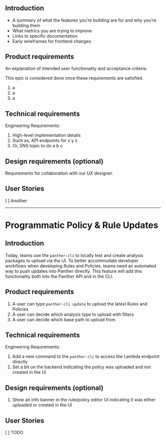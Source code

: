 # <Epic Title>

## Introduction

- A summary of what the features you’re building are for and why you’re building them
- What metrics you are trying to improve
- Links to specific documentation
- Early wireframes for frontend changes

## Product requirements

An explanation of intended user functionality and acceptance criteria.

This epic is considered done once these requirements are satisfied.

1. a
2. a
3. a

## Technical requirements

Engineering Requirements:

1. High-level implementation details
2. Such as, API endpoints for x y z
3. Or, SNS topic to do a b c

## Design requirements (optional)

Requirements for collaboration with our UX designer.

## User Stories

[ ] Another

---

# Programmatic Policy & Rule Updates

## Introduction

Today, teams use the `panther-cli` to locally test and create analysis packages to upload via the UI. To better accommodate developer workflows when developing Rules and Policies, teams need an automated way to push updates into Panther directly. This feature will add this functionality both into the Panther API and in the CLI.

## Product requirements

1. A user can type `panther-cli update` to upload the latest Rules and Policies
2. A user can decide which analysis type to upload with filters
3. A user can decide which base path to upload from

## Technical requirements

Engineering Requirements:

1. Add a new command to the `panther-cli` to access the Lambda endpoint directly
2. Set a bit on the backend indicating the policy was uploaded and not created in the UI

## Design requirements (optional)

1. Show an info banner in the rule/policy editor UI indicating it was either uploaded or created in the UI

## User Stories

[ ] TODO
